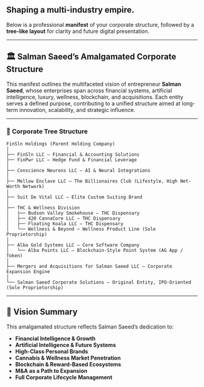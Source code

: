 ## Shaping a multi-industry empire.

Below is a professional **manifest** of your corporate structure, followed by a **tree-like layout** for clarity and future digital presentation.

---

## 🏛️ **Salman Saeed’s Amalgamated Corporate Structure**

This manifest outlines the multifaceted vision of entrepreneur **Salman Saeed**, whose enterprises span across financial systems, artificial intelligence, luxury, wellness, blockchain, and acquisitions. Each entity serves a defined purpose, contributing to a unified structure aimed at long-term innovation, scalability, and strategic influence.

---

### 🌲 **Corporate Tree Structure**

```
FinSln Holdings (Parent Holding Company)
│
├── FinSln LLC – Financial & Accounting Solutions
├── FinPwr LLC – Hedge Fund & Financial Leverage
│
├── Conscience Neurons LLC – AI & Neural Integrations
│
├── Mellow Enclave LLC – The Billionaires Club (Lifestyle, High Net-Worth Network)
│
├── Suit De Vital LLC – Elite Custom Suiting Brand
│
├── THC & Wellness Division
│   ├── Budson Valley Smokehouse – THC Dispensary
│   ├── 420 CannaCore LLC – THC Dispensary
│   ├── Floating Koala LLC – THC Dispensary
│   └── Wellness & Beyond – Wellness Product Line (Sole Proprietorship)
│
├── Alba Gold Systems LLC – Core Software Company
│   └── Alba Points LLC – Blockchain-Style Point System (AG App / Token)
│
├── Mergers and Acquisitions for Salman Saeed LLC – Corporate Expansion Engine
│
└── Salman Saeed Corporate Solutions – Original Entity, IPO-Oriented (Sole Proprietorship)
```

---

## 🧭 Vision Summary

This amalgamated structure reflects Salman Saeed’s dedication to:

- **Financial Intelligence & Growth**
- **Artificial Intelligence & Future Systems**
- **High-Class Personal Brands**
- **Cannabis & Wellness Market Penetration**
- **Blockchain & Reward-Based Ecosystems**
- **M\&A as a Path to Expansion**
- **Full Corporate Lifecycle Management**
